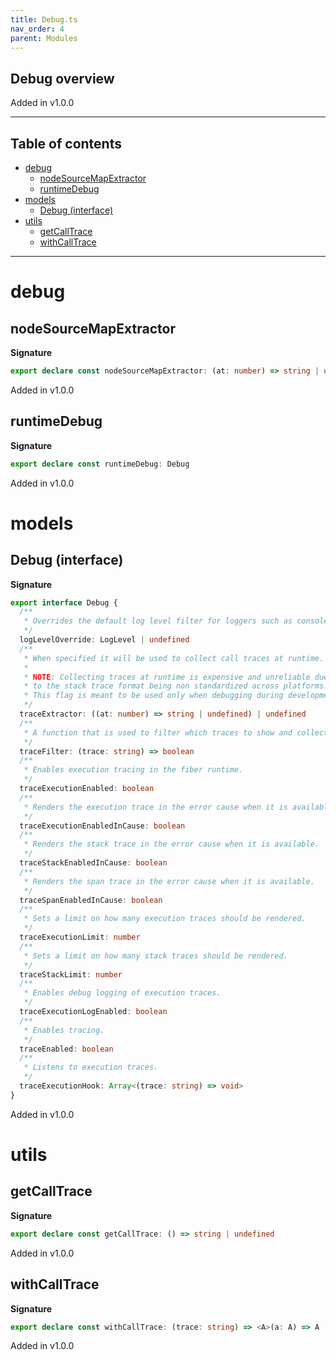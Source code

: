 ```yaml
---
title: Debug.ts
nav_order: 4
parent: Modules
---
```


## Debug overview

Added in v1.0.0

---

<h2 class="text-delta">Table of contents</h2>

- [debug](#debug)
  - [nodeSourceMapExtractor](#nodesourcemapextractor)
  - [runtimeDebug](#runtimedebug)
- [models](#models)
  - [Debug (interface)](#debug-interface)
- [utils](#utils)
  - [getCallTrace](#getcalltrace)
  - [withCallTrace](#withcalltrace)

---

# debug

## nodeSourceMapExtractor

**Signature**

```ts
export declare const nodeSourceMapExtractor: (at: number) => string | undefined
```

Added in v1.0.0

## runtimeDebug

**Signature**

```ts
export declare const runtimeDebug: Debug
```

Added in v1.0.0

# models

## Debug (interface)

**Signature**

```ts
export interface Debug {
  /**
   * Overrides the default log level filter for loggers such as console.
   */
  logLevelOverride: LogLevel | undefined
  /**
   * When specified it will be used to collect call traces at runtime.
   *
   * NOTE: Collecting traces at runtime is expensive and unreliable due
   * to the stack trace format being non standardized across platforms.
   * This flag is meant to be used only when debugging during development.
   */
  traceExtractor: ((at: number) => string | undefined) | undefined
  /**
   * A function that is used to filter which traces to show and collect.
   */
  traceFilter: (trace: string) => boolean
  /**
   * Enables execution tracing in the fiber runtime.
   */
  traceExecutionEnabled: boolean
  /**
   * Renders the execution trace in the error cause when it is available.
   */
  traceExecutionEnabledInCause: boolean
  /**
   * Renders the stack trace in the error cause when it is available.
   */
  traceStackEnabledInCause: boolean
  /**
   * Renders the span trace in the error cause when it is available.
   */
  traceSpanEnabledInCause: boolean
  /**
   * Sets a limit on how many execution traces should be rendered.
   */
  traceExecutionLimit: number
  /**
   * Sets a limit on how many stack traces should be rendered.
   */
  traceStackLimit: number
  /**
   * Enables debug logging of execution traces.
   */
  traceExecutionLogEnabled: boolean
  /**
   * Enables tracing.
   */
  traceEnabled: boolean
  /**
   * Listens to execution traces.
   */
  traceExecutionHook: Array<(trace: string) => void>
}
```

Added in v1.0.0

# utils

## getCallTrace

**Signature**

```ts
export declare const getCallTrace: () => string | undefined
```

Added in v1.0.0

## withCallTrace

**Signature**

```ts
export declare const withCallTrace: (trace: string) => <A>(a: A) => A
```

Added in v1.0.0
